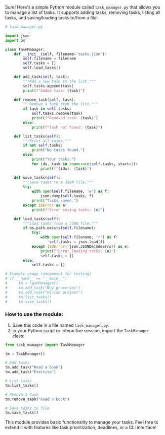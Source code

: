 Sure! Here's a simple Python module called `task_manager.py` that allows you to manage a list of tasks. It supports adding tasks, removing tasks, listing all tasks, and saving/loading tasks to/from a file.

```python
# task_manager.py

import json
import os

class TaskManager:
    def __init__(self, filename='tasks.json'):
        self.filename = filename
        self.tasks = []
        self.load_tasks()

    def add_task(self, task):
        """Add a new task to the list."""
        self.tasks.append(task)
        print(f"Added task: {task}")

    def remove_task(self, task):
        """Remove a task from the list."""
        if task in self.tasks:
            self.tasks.remove(task)
            print(f"Removed task: {task}")
        else:
            print(f"Task not found: {task}")

    def list_tasks(self):
        """Print all tasks."""
        if not self.tasks:
            print("No tasks found.")
        else:
            print("Your tasks:")
            for idx, task in enumerate(self.tasks, start=1):
                print(f"{idx}. {task}")

    def save_tasks(self):
        """Save tasks to a JSON file."""
        try:
            with open(self.filename, 'w') as f:
                json.dump(self.tasks, f)
            print("Tasks saved.")
        except IOError as e:
            print(f"Error saving tasks: {e}")

    def load_tasks(self):
        """Load tasks from a JSON file."""
        if os.path.exists(self.filename):
            try:
                with open(self.filename, 'r') as f:
                    self.tasks = json.load(f)
            except (IOError, json.JSONDecodeError) as e:
                print(f"Error loading tasks: {e}")
                self.tasks = []
        else:
            self.tasks = []

# Example usage (uncomment for testing)
# if __name__ == "__main__":
#     tm = TaskManager()
#     tm.add_task("Buy groceries")
#     tm.add_task("Finish project")
#     tm.list_tasks()
#     tm.save_tasks()
```

### How to use the module:
1. Save this code in a file named `task_manager.py`.
2. In your Python script or interactive session, import the `TaskManager` class:
```python
from task_manager import TaskManager

tm = TaskManager()

# Add tasks
tm.add_task("Read a book")
tm.add_task("Exercise")

# List tasks
tm.list_tasks()

# Remove a task
tm.remove_task("Read a book")

# Save tasks to file
tm.save_tasks()
```

This module provides basic functionality to manage your tasks. Feel free to extend it with features like task prioritization, deadlines, or a CLI interface!